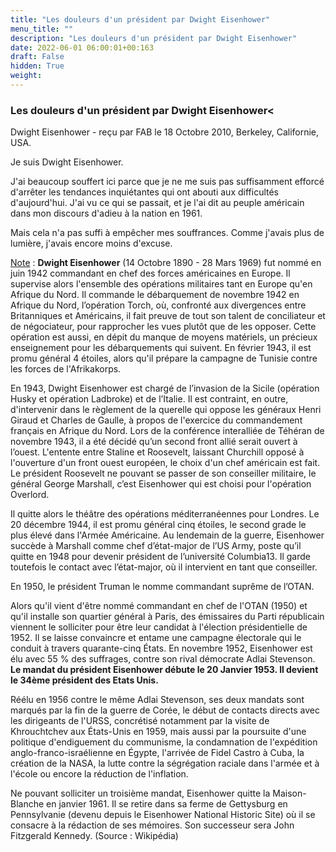 ```yaml
---
title: "Les douleurs d'un président par Dwight Eisenhower"
menu_title: ""
description: "Les douleurs d'un président par Dwight Eisenhower"
date: 2022-06-01 06:00:01+00:163
draft: False
hidden: True
weight:
---
```

### Les douleurs d'un président par Dwight Eisenhower<

Dwight Eisenhower - reçu par FAB le 18 Octobre 2010, Berkeley, Californie, USA.

Je suis Dwight Eisenhower.

J'ai beaucoup souffert ici parce que je ne me suis pas suffisamment efforcé d'arrêter les tendances inquiétantes qui ont abouti aux difficultés d'aujourd'hui. J'ai vu ce qui se passait, et je l'ai dit au peuple américain dans mon discours d'adieu à la nation en 1961.

Mais cela n'a pas suffi à empêcher mes souffrances. Comme j'avais plus de lumière, j'avais encore moins d'excuse.
 
<u>Note</u> : **Dwight Eisenhower** (14 Octobre 1890 - 28 Mars 1969) fut  nommé en juin 1942 commandant en chef des forces américaines en Europe. Il supervise alors l'ensemble des opérations militaires tant en Europe qu'en Afrique du Nord. Il commande le débarquement de novembre 1942 en Afrique du Nord, l’opération Torch, où, confronté aux divergences entre Britanniques et Américains, il fait preuve de tout son talent de conciliateur et de négociateur, pour rapprocher les vues plutôt que de les opposer. Cette opération est aussi, en dépit du manque de moyens matériels, un précieux enseignement pour les débarquements qui suivent. En février 1943, il est promu général 4 étoiles, alors qu'il prépare la campagne de Tunisie contre les forces de l'Afrikakorps.

En 1943, Dwight Eisenhower est chargé de l’invasion de la Sicile (opération Husky et opération Ladbroke) et de l’Italie. Il est contraint, en outre, d'intervenir dans le règlement de la querelle qui oppose les généraux Henri Giraud et Charles de Gaulle, à propos de l'exercice du commandement français en Afrique du Nord. Lors de la conférence interalliée de Téhéran de novembre 1943, il a été décidé qu’un second front allié serait ouvert à l’ouest. L'entente entre Staline et Roosevelt, laissant Churchill opposé à l'ouverture d'un front ouest européen, le choix d'un chef américain est fait. Le président Roosevelt ne pouvant se passer de son conseiller militaire, le général George Marshall, c’est Eisenhower qui est choisi pour l'opération Overlord.

Il quitte alors le théâtre des opérations méditerranéennes pour Londres. Le 20 décembre 1944, il est promu général cinq étoiles, le second grade le plus élevé dans l'Armée Américaine. Au lendemain de la guerre, Eisenhower succède à Marshall comme chef d’état-major de l’US Army, poste qu’il quitte en 1948 pour devenir président de l’université Columbia13. Il garde toutefois le contact avec l’état-major, où il intervient en tant que conseiller.

En 1950, le président Truman le nomme commandant suprême de l’OTAN.

Alors qu'il vient d'être nommé commandant en chef de l'OTAN (1950) et qu'il installe son quartier général à Paris, des émissaires du Parti républicain viennent le solliciter pour être leur candidat à l'élection présidentielle de 1952. Il se laisse convaincre et entame une campagne électorale qui le conduit à travers quarante-cinq États. En novembre 1952, Eisenhower est élu avec 55 % des suffrages, contre son rival démocrate Adlai Stevenson. **Le mandat du président Eisenhower débute le 20 Janvier 1953. ll devient le 34ème président des Etats Unis.**

Réélu en 1956 contre le même Adlai Stevenson, ses deux mandats sont marqués par la fin de la guerre de Corée, le début de contacts directs avec les dirigeants de l'URSS, concrétisé notamment par la visite de Khrouchtchev aux États-Unis en 1959, mais aussi par la poursuite d'une politique d'endiguement du communisme, la condamnation de l'expédition anglo-franco-israélienne en Égypte, l'arrivée de Fidel Castro à Cuba, la création de la NASA, la lutte contre la ségrégation raciale dans l'armée et à l'école ou encore la réduction de l'inflation.

Ne pouvant solliciter un troisième mandat, Eisenhower quitte la Maison-Blanche en janvier 1961. Il se retire dans sa ferme de Gettysburg en Pennsylvanie (devenu depuis le Eisenhower National Historic Site) où il se consacre à la rédaction de ses mémoires. Son successeur sera John Fitzgerald Kennedy. (Source : Wikipédia)



